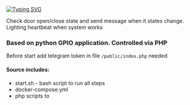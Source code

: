 [![Typing SVG](https://readme-typing-svg.herokuapp.com?color=%2336BCF7&lines=Proxmox+8+Fail2Ban+Setup)](https://github.com/NikolayDurov/gpio-smart-door)

Check door open/close state and send message when it states change.
Lighting heartbeat when system works

### Based on python GPIO application. Controlled via PHP

Before start add telegram token in file `/public/index.php` needed

#### Source includes:
- start.sh - bash script to run all steps
- docker-compose.yml
- php scripts to 


